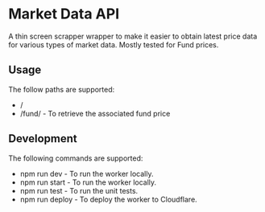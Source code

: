 # Market Data API

A thin screen scrapper wrapper to make it easier to obtain latest price data for various types of market data. Mostly tested for Fund prices.

## Usage

The follow paths are supported: 

* / 
* /fund/<isin> - To retrieve the associated fund price

## Development

The following commands are supported: 

* npm run dev - To run the worker locally.
* npm run start - To run the worker locally.
* npm run test - To run the unit tests.
* npm run deploy - To deploy the worker to Cloudflare.